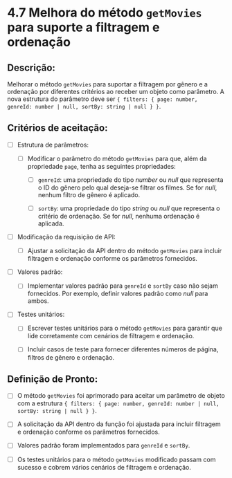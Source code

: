 # 4.7 Melhora do método `getMovies` para suporte a filtragem e ordenação

## Descrição:

Melhorar o método `getMovies` para suportar a filtragem por gênero e a ordenação por diferentes critérios ao receber um objeto como parâmetro. A nova estrutura do parâmetro deve ser `{ filters: { page: number, genreId: number | null, sortBy: string | null } }`.

## Critérios de aceitação:

- [ ] Estrutura de parâmetros:

     - [ ] Modificar o parâmetro do método `getMovies` para que, além da propriedade `page`, tenha as seguintes propriedades:

         - [ ] `genreId`: uma propriedade do tipo _number_ ou _null_ que representa o ID do gênero pelo qual deseja-se filtrar os filmes. Se for _null_, nenhum filtro de gênero é aplicado.

         - [ ] `sortBy`: uma propriedade do tipo _string_ ou _null_ que representa o critério de ordenação. Se for _null_, nenhuma ordenação é aplicada.

- [ ] Modificação da requisição de API:

     - [ ] Ajustar a solicitação da API dentro do método `getMovies` para incluir filtragem e ordenação conforme os parâmetros fornecidos.

- [ ] Valores padrão:

     - [ ] Implementar valores padrão para `genreId` e `sortBy` caso não sejam fornecidos. Por exemplo, definir valores padrão como _null_ para ambos.

- [ ] Testes unitários:

     - [ ] Escrever testes unitários para o método `getMovies` para garantir que lide corretamente com cenários de filtragem e ordenação.

     - [ ] Incluir casos de teste para fornecer diferentes números de página, filtros de gênero e ordenação.

## Definição de Pronto:

- [ ] O método `getMovies` foi aprimorado para aceitar um parâmetro de objeto com a estrutura `{ filters: { page: number, genreId: number | null, sortBy: string | null } }`.

- [ ] A solicitação da API dentro da função foi ajustada para incluir filtragem e ordenação conforme os parâmetros fornecidos.

- [ ] Valores padrão foram implementados para `genreId` e `sortBy`.

- [ ] Os testes unitários para o método `getMovies` modificado passam com sucesso e cobrem vários cenários de filtragem e ordenação.
